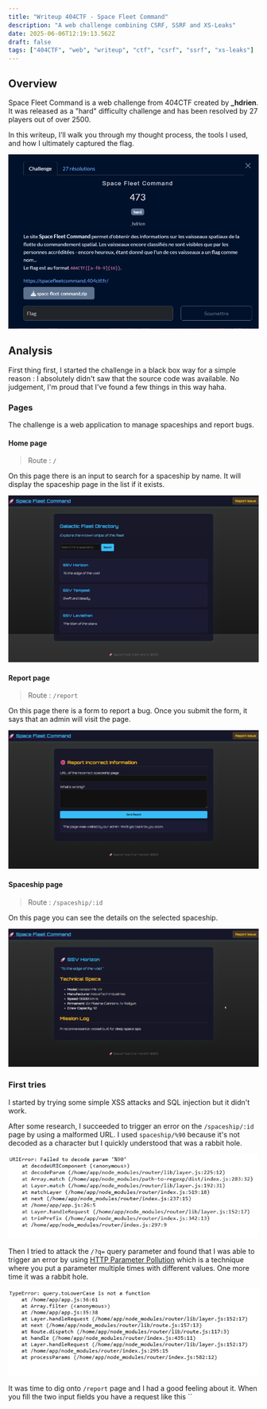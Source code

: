 ```yaml
---
title: "Writeup 404CTF - Space Fleet Command"
description: "A web challenge combining CSRF, SSRF and XS-Leaks"
date: 2025-06-06T12:19:13.562Z
draft: false
tags: ["404CTF", "web", "writeup", "ctf", "csrf", "ssrf", "xs-leaks"]
---
```


## Overview

Space Fleet Command is a web challenge from 404CTF created by **\_hdrien**. It was released as a "hard" difficulty challenge and has been resolved by 27 players out of over 2500.

In this writeup, I’ll walk you through my thought process, the tools I used, and how I ultimately captured the flag.

![Challenge](challenge.png)

## Analysis

First thing first, I started the challenge in a black box way for a simple reason : I absolutely didn't saw that the source code was available. No judgement, I'm proud that I've found a few things in this way haha.

### Pages

The challenge is a web application to manage spaceships and report bugs.

#### Home page

> Route : `/`

On this page there is an input to search for a spaceship by name. It will display the spaceship page in the list if it exists.

![Home page](home.png)

#### Report page

> Route : `/report`

On this page there is a form to report a bug. Once you submit the form, it says that an admin will visit the page.

![Report page](report.png)

#### Spaceship page

> Route : `/spaceship/:id`

On this page you can see the details on the selected spaceship.

![Spaceship page](spaceship.png)

### First tries

I started by trying some simple XSS attacks and SQL injection but it didn't work.

After some research, I succeeded to trigger an error on the `/spaceship/:id` page by using a malformed URL. I used `spaceship/%90` because it's not decoded as a character but I quickly understood that was a rabbit hole.

![Error](error-spaceship.png)

Then I tried to attack the `/?q=` query parameter and found that I was able to trigger an error by using [HTTP Parameter Pollution](https://owasp.org/www-project-web-security-testing-guide/latest/4-Web_Application_Security_Testing/07-Input_Validation_Testing/04-Testing_for_HTTP_Parameter_Pollution) which is a technique where you put a parameter multiple times with different values. One more time it was a rabbit hole.

![Error](error-q.png)

It was time to dig onto `/report` page and I had a good feeling about it. When you fill the two input fields you have a request like this ``